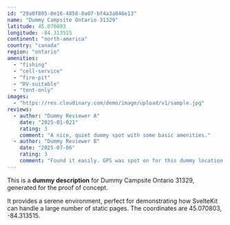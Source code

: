 ```yaml
---
id: "29a0f805-0e16-4858-8a07-bf4a3a046e13"
name: "Dummy Campsite Ontario 31329"
latitude: 45.070803
longitude: -84.313515
continent: "north-america"
country: "canada"
region: "ontario"
amenities:
  - "fishing"
  - "cell-service"
  - "fire-pit"
  - "RV-suitable"
  - "tent-only"
images:
  - "https://res.cloudinary.com/demo/image/upload/v1/sample.jpg"
reviews:
  - author: "Dummy Reviewer A"
    date: "2025-01-021"
    rating: 3
    comment: "A nice, quiet dummy spot with some basic amenities."
  - author: "Dummy Reviewer B"
    date: "2025-07-06"
    rating: 3
    comment: "Found it easily. GPS was spot on for this dummy location."
---
```


This is a **dummy description** for Dummy Campsite Ontario 31329, generated for the proof of concept.

It provides a serene environment, perfect for demonstrating how SvelteKit can handle a large number of static pages. The coordinates are 45.070803, -84.313515.
